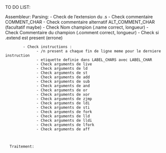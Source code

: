 TO DO LIST:

Assembleur:
      Parsing:
            - Check de l’extension du .s
            - Check commentaire COMMENT_CHAR
            - Check commentaire alternatif ALT_COMMENT_CHAR (facultatif maybe)
            - Check Nom champion (.name correct, longueur)
            - Check Commentaire du champion (.comment correct, longueur)
            - Check si .extend est present (errone)

            - Check instructions :
                  - /n present a chaque fin de ligne meme pour le derniere instruction
                  - etiquette definie dans LABEL_CHARS avec LABEL_CHAR
                  - Check arguments de live
                  - Check arguments de ld
                  - Check arguments de st
                  - Check arguments de add
                  - Check arguments de sub
                  - Check arguments de and
                  - Check arguments de or
                  - Check arguments de xor
                  - Check arguments de zjmp
                  - Check arguments de ldi
                  - Check arguments de sti
                  - Check arguments de fork
                  - Check arguments de lld
                  - Check arguments de lldi
                  - Check arguments de lfork
                  - Check arguments de aff



      Traitement:
